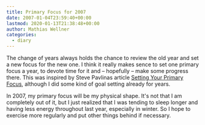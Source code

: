 ```yaml
---
title: Primary Focus for 2007
date: 2007-01-04T23:59:40+00:00
lastmod: 2020-01-13T21:38:48+00:00
author: Mathias Wellner
categories:
  - diary
---
```

The change of years always holds the chance to review the old year and set a new focus for the new one. I think it really makes sence to set one primary focus a year, to devote time for it and &#8211; hopefully &#8211; make some progress there. This was inspired by Steve Pavlinas article [Setting Your Primary Focus](http://www.stevepavlina.com/blog/2006/12/setting-your-primary-focus/), although I did some kind of goal setting already for years. 

In 2007, my primary focus will be my physical shape. It's not that I am completely out of it, but I just realized that I was tending to sleep longer and having less energy throughout last year, especially in winter. So I hope to exercise more regularly and put other things behind if necessary.
